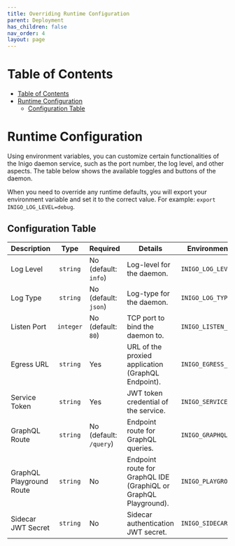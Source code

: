 ```yaml
---
title: Overriding Runtime Configuration
parent: Deployment
has_children: false
nav_order: 4
layout: page
---
```


# Table of Contents
- [Table of Contents](#table-of-contents)
- [Runtime Configuration](#runtime-configuration)
  - [Configuration Table](#configuration-table)

# Runtime Configuration
Using environment variables, you can customize certain functionalities of the Inigo daemon service, such as the port number, the log level, and other aspects. The table below shows the available toggles and buttons of the daemon.

When you need to override any runtime defaults, you will export your environment variable and set it to the correct value. For example: `export INIGO_LOG_LEVEL=debug`.

## Configuration Table

| Description | Type | Required | Details | Environment Variable
| ---  | :---: | --- | --- | --- |
| Log Level | `string` | No (default: `info`)| Log-level for the daemon. | `INIGO_LOG_LEVEL` |
| Log Type | `string` | No (default: `json`)| Log-type for the daemon. | `INIGO_LOG_TYPE` |
| Listen Port | `integer` | No (default: `80`)| TCP port to bind the daemon to. | `INIGO_LISTEN_PORT` |
| Egress URL | `string` | Yes | URL of the proxied application (GraphQL Endpoint). | `INIGO_EGRESS_URL` |
| Service Token | `string` | Yes | JWT token credential of the service. | `INIGO_SERVICE_TOKEN` |
| GraphQL Route | `string` | No (default: `/query`)| Endpoint route for GraphQL queries. | `INIGO_GRAPHQL_ROUTE` |
| GraphQL Playground Route | `string` | No | Endpoint route for GraphQL IDE (GraphiQL or GraphQL Playground). | `INIGO_PLAYGROUND_ROUTE` |
| Sidecar JWT Secret | `string` | No | Sidecar authentication JWT secret. | `INIGO_SIDECAR_JWT_SECRET` |


